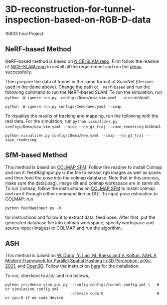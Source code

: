 # 3D-reconstruction-for-tunnel-inspection-based-on-RGB-D-data
16833 final Project


## NeRF-based Method
NeRF-based method is based on [NICE-SLAM repo](https://github.com/cvg/nice-slam). First follow the readme of [NICE-SLAM repo](https://github.com/cvg/nice-slam) to install all the requirement and run the [demo](https://github.com/cvg/nice-slam#demo) successfully.

Then prepare the data of tunnel in the same format of ScanNet (the one used in the deme above). Change the path `cd  nerf-based` and run the following command to run the NeRF-based SLAM. To run the simulation, run `python -W ignore run.py  configs/Demo/new_sim.yaml --nice` instead.

```
python -W ignore run.py configs/Demo/new.yaml --imap
```

To visualize the results of tracking and mapping, run the following with the real data. For the simulation, run `python visualizer.py configs/Demo/new_sim.yaml --nice --no_gt_traj --save_rendering` instead.

```
python visualizer.py configs/Demo/new.yaml --imap --no_gt_traj --save_rendering
```

## SfM-based Method
This method is based on [COLMAP SFM](https://colmap.github.io/). Follow the readme to install Colmap and run it. feedBagInput.py is the file to extract rgb images as well as poses and then feed the pose into the colmap database. Note that in this process, make sure the data(.bag), image dir and colmap workspace are in same dir. 
To run Colmap, follow the instructions on [COLMAP SFM](https://colmap.github.io/) to install colmap and run it through either command line or GUI.
To input pose estimation to COLMAP:
run
```
python feedBagInput.py -h 
```
for instructions and follow it to extract data, feed pose.
After that, put the generated database file into colmap workspace, specify workspace and source input (images) to COLMAP and run the algorithm. 

## ASH
This method is based on [W. Dong, Y. Lao, M. Kaess and V. Koltun: ASH: A Modern Framework for Parallel Spatial Hashing in 3D Perception, arXiv, 2021.](https://arxiv.org/abs/2110.00511) and [Open3D](https://github.com/isl-org/Open3D). Follow the instruction [here](http://www.open3d.org/docs/release/getting_started.html) for the installation.

To run, checkout to `ASH/` and run belows,
```
python src/dense_slam_gui.py --config configs/tunnel_config.yml \   # or simulation_config.yml
                             --device cuda:0                        # or cpu:0 if no cuda device
```